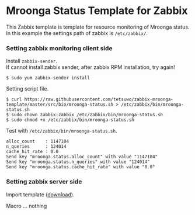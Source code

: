 # Mroonga Status Template for Zabbix

This Zabbix template is template for resource monitoring of Mroonga status.  
In this example the settings path of zabbix is `/etc/zabbix/`.


### Setting zabbix monitoring client side

Install `zabbix-sender`.  
If cannot install zabbix sender, after zabbix RPM installation, try again!

    $ sudo yum zabbix-sender install

Setting script file.

    $ curl https://raw.githubusercontent.com/tetsuwo/zabbix-mroonga-template/master/src/bin/mroonga-status.sh > /etc/zabbix/bin/mroonga-status.sh
    $ sudo chown zabbix:zabbix /etc/zabbix/bin/mroonga-status.sh
    $ sudo chmod +x /etc/zabbix/bin/mroonga-status.sh

Test with `/etc/zabbix/bin/mroonga-status.sh`.

    alloc_count    : 1147104
    n_queries      : 124014
    cache_hit_rate : 0.0
    Send key "mroonga.status.alloc_count" with value "1147104"
    Send key "mroonga.status.n_queries" with value "124014"
    Send key "mroonga.status.cache_hit_rate" with value "0.0"


### Setting zabbix server side

Import template ([download](https://raw.githubusercontent.com/tetsuwo/zabbix-mroonga-template/master/templates/template.xml)).

Macro ... nothing

